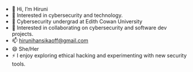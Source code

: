 - 👋 Hi, I’m Hiruni
- 👀 Interested in cybersecurity and technology.
- 🌱 Cybersecurity undergrad at Edith Cowan University
- 💞️ Interested in collaborating on cybersecurity and software dev projects.
- 📫 hirunihansikaoff@gmail.com 
- 😄 She/Her
- ⚡ I enjoy exploring ethical hacking and experimenting with new security tools.

<!---
Hirunioff/Hirunioff is a ✨ special ✨ repository because its `README.md` (this file) appears on your GitHub profile.
You can click the Preview link to take a look at your changes.
--->
